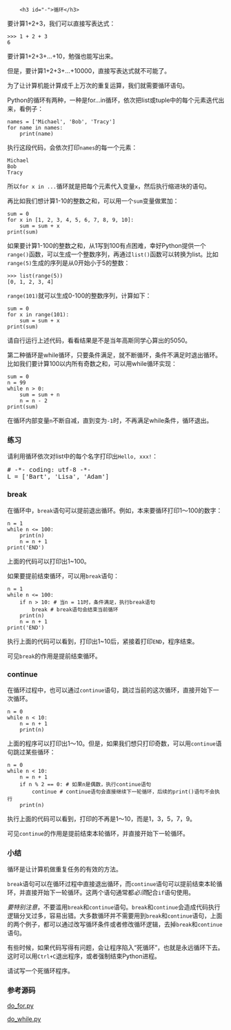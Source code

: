 ﻿
        <h3 id="-">循环</h3>
<p>要计算1+2+3，我们可以直接写表达式：</p>
<pre><code>&gt;&gt;&gt; 1 + 2 + 3
6
</code></pre><p>要计算1+2+3+...+10，勉强也能写出来。</p>
<p>但是，要计算1+2+3+...+10000，直接写表达式就不可能了。</p>
<p>为了让计算机能计算成千上万次的重复运算，我们就需要循环语句。</p>
<p>Python的循环有两种，一种是for...in循环，依次把list或tuple中的每个元素迭代出来，看例子：</p>
<pre><code>names = [&#39;Michael&#39;, &#39;Bob&#39;, &#39;Tracy&#39;]
for name in names:
    print(name)
</code></pre><p>执行这段代码，会依次打印<code>names</code>的每一个元素：</p>
<pre><code>Michael
Bob
Tracy
</code></pre><p>所以<code>for x in ...</code>循环就是把每个元素代入变量<code>x</code>，然后执行缩进块的语句。</p>
<p>再比如我们想计算1-10的整数之和，可以用一个<code>sum</code>变量做累加：</p>
<pre><code>sum = 0
for x in [1, 2, 3, 4, 5, 6, 7, 8, 9, 10]:
    sum = sum + x
print(sum)
</code></pre><p>如果要计算1-100的整数之和，从1写到100有点困难，幸好Python提供一个<code>range()</code>函数，可以生成一个整数序列，再通过<code>list()</code>函数可以转换为list。比如<code>range(5)</code>生成的序列是从0开始小于5的整数：</p>
<pre><code>&gt;&gt;&gt; list(range(5))
[0, 1, 2, 3, 4]
</code></pre><p><code>range(101)</code>就可以生成0-100的整数序列，计算如下：</p>
<pre><code>sum = 0
for x in range(101):
    sum = sum + x
print(sum)
</code></pre><p>请自行运行上述代码，看看结果是不是当年高斯同学心算出的5050。</p>
<p>第二种循环是while循环，只要条件满足，就不断循环，条件不满足时退出循环。比如我们要计算100以内所有奇数之和，可以用while循环实现：</p>
<pre><code>sum = 0
n = 99
while n &gt; 0:
    sum = sum + n
    n = n - 2
print(sum)
</code></pre><p>在循环内部变量<code>n</code>不断自减，直到变为<code>-1</code>时，不再满足while条件，循环退出。</p>
<h3 id="-">练习</h3>
<p>请利用循环依次对list中的每个名字打印出<code>Hello, xxx!</code>：</p>
<pre class="x-python3">
# -*- coding: utf-8 -*-
L = ['Bart', 'Lisa', 'Adam']
</pre>

<h3 id="break">break</h3>
<p>在循环中，<code>break</code>语句可以提前退出循环。例如，本来要循环打印1～100的数字：</p>
<pre><code>n = 1
while n &lt;= 100:
    print(n)
    n = n + 1
print(&#39;END&#39;)
</code></pre><p>上面的代码可以打印出1~100。</p>
<p>如果要提前结束循环，可以用<code>break</code>语句：</p>
<pre><code>n = 1
while n &lt;= 100:
    if n &gt; 10: # 当n = 11时，条件满足，执行break语句
        break # break语句会结束当前循环
    print(n)
    n = n + 1
print(&#39;END&#39;)
</code></pre><p>执行上面的代码可以看到，打印出1~10后，紧接着打印<code>END</code>，程序结束。</p>
<p>可见<code>break</code>的作用是提前结束循环。</p>
<h3 id="continue">continue</h3>
<p>在循环过程中，也可以通过<code>continue</code>语句，跳过当前的这次循环，直接开始下一次循环。</p>
<pre><code>n = 0
while n &lt; 10:
    n = n + 1
    print(n)
</code></pre><p>上面的程序可以打印出1～10。但是，如果我们想只打印奇数，可以用<code>continue</code>语句跳过某些循环：</p>
<pre><code>n = 0
while n &lt; 10:
    n = n + 1
    if n % 2 == 0: # 如果n是偶数，执行continue语句
        continue # continue语句会直接继续下一轮循环，后续的print()语句不会执行
    print(n)
</code></pre><p>执行上面的代码可以看到，打印的不再是1～10，而是1，3，5，7，9。</p>
<p>可见<code>continue</code>的作用是提前结束本轮循环，并直接开始下一轮循环。</p>
<h3 id="-">小结</h3>
<p>循环是让计算机做重复任务的有效的方法。</p>
<p><code>break</code>语句可以在循环过程中直接退出循环，而<code>continue</code>语句可以提前结束本轮循环，并直接开始下一轮循环。这两个语句通常都<em>必须</em>配合<code>if</code>语句使用。</p>
<p><em>要特别注意</em>，不要滥用<code>break</code>和<code>continue</code>语句。<code>break</code>和<code>continue</code>会造成代码执行逻辑分叉过多，容易出错。大多数循环并不需要用到<code>break</code>和<code>continue</code>语句，上面的两个例子，都可以通过改写循环条件或者修改循环逻辑，去掉<code>break</code>和<code>continue</code>语句。</p>
<p>有些时候，如果代码写得有问题，会让程序陷入“死循环”，也就是永远循环下去。这时可以用<code>Ctrl+C</code>退出程序，或者强制结束Python进程。</p>
<p>请试写一个死循环程序。</p>
<h3 id="-">参考源码</h3>
<p><a href="https://github.com/michaelliao/learn-python3/blob/master/samples/basic/do_for.py">do_for.py</a></p>
<p><a href="https://github.com/michaelliao/learn-python3/blob/master/samples/basic/do_while.py">do_while.py</a></p>

    